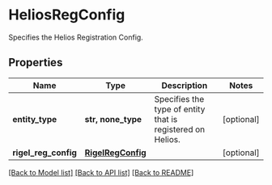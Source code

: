 # HeliosRegConfig

Specifies the Helios Registration Config.

## Properties
Name | Type | Description | Notes
------------ | ------------- | ------------- | -------------
**entity_type** | **str, none_type** | Specifies the type of entity that is registered on Helios. | [optional] 
**rigel_reg_config** | [**RigelRegConfig**](RigelRegConfig.md) |  | [optional] 

[[Back to Model list]](../README.md#documentation-for-models) [[Back to API list]](../README.md#documentation-for-api-endpoints) [[Back to README]](../README.md)


